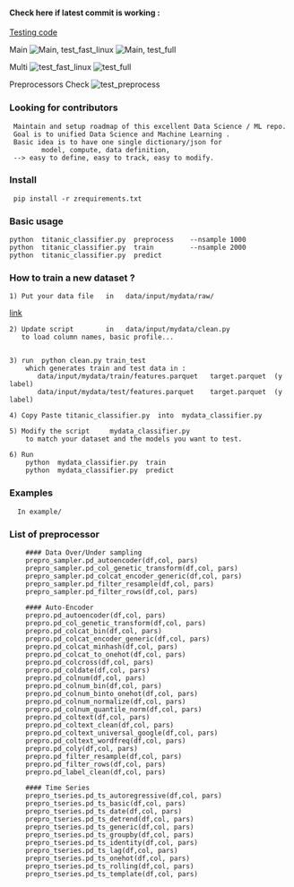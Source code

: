 
#### Check here if latest commit is working :

[Testing code ](https://github.com/arita37/dsa2/blob/main/ztest/run_fast.sh)

Main
![Main, test_fast_linux](https://github.com/arita37/dsa2/workflows/test_fast_linux/badge.svg?branch=main)
![Main, test_full](https://github.com/arita37/dsa2/workflows/test_full/badge.svg?branch=main)


Multi
  ![test_fast_linux](https://github.com/arita37/dsa2/workflows/test_fast_linux/badge.svg?branch=multi)
   ![test_full](https://github.com/arita37/dsa2/workflows/test_full/badge.svg?branch=multi)


Preprocessors Check
![test_preprocess](https://github.com/arita37/dsa2/workflows/test_preprocess/badge.svg?branch=multi)


### Looking for contributors
     Maintain and setup roadmap of this excellent Data Science / ML repo.
     Goal is to unified Data Science and Machine Learning .
     Basic idea is to have one single dictionary/json for
            model, compute, data definition,
     --> easy to define, easy to track, easy to modify.
     

### Install 
     pip install -r zrequirements.txt


### Basic usage 
    python  titanic_classifier.py  preprocess    --nsample 1000
    python  titanic_classifier.py  train         --nsample 2000
    python  titanic_classifier.py  predict



### How to train a new dataset ?
    1) Put your data file   in   data/input/mydata/raw/   
[link](https://github.com/arita37/dsa2/tree/multi/data/input/mydata)
       

    2) Update script        in   data/input/mydata/clean.py
       to load column names, basic profile...


    3) run  python clean.py train_test
        which generates train and test data in :   
           data/input/mydata/train/features.parquet   target.parquet  (y label)        
           data/input/mydata/test/features.parquet    target.parquet  (y label)                
                
    4) Copy Paste titanic_classifier.py  into  mydata_classifier.py
    
    5) Modify the script     mydata_classifier.py
        to match your dataset and the models you want to test.
          
    6) Run 
        python  mydata_classifier.py  train
        python  mydata_classifier.py  predict


        
### Examples

      In example/




### List of preprocessor

        #### Data Over/Under sampling 
        prepro_sampler.pd_autoencoder(df,col, pars)
        prepro_sampler.pd_col_genetic_transform(df,col, pars)
        prepro_sampler.pd_colcat_encoder_generic(df,col, pars)
        prepro_sampler.pd_filter_resample(df,col, pars)
        prepro_sampler.pd_filter_rows(df,col, pars)

        #### Auto-Encoder
        prepro.pd_autoencoder(df,col, pars)
        prepro.pd_col_genetic_transform(df,col, pars)
        prepro.pd_colcat_bin(df,col, pars)
        prepro.pd_colcat_encoder_generic(df,col, pars)
        prepro.pd_colcat_minhash(df,col, pars)
        prepro.pd_colcat_to_onehot(df,col, pars)
        prepro.pd_colcross(df,col, pars)
        prepro.pd_coldate(df,col, pars)
        prepro.pd_colnum(df,col, pars)
        prepro.pd_colnum_bin(df,col, pars)
        prepro.pd_colnum_binto_onehot(df,col, pars)
        prepro.pd_colnum_normalize(df,col, pars)
        prepro.pd_colnum_quantile_norm(df,col, pars)
        prepro.pd_coltext(df,col, pars)
        prepro.pd_coltext_clean(df,col, pars)
        prepro.pd_coltext_universal_google(df,col, pars)
        prepro.pd_coltext_wordfreq(df,col, pars)
        prepro.pd_coly(df,col, pars)
        prepro.pd_filter_resample(df,col, pars)
        prepro.pd_filter_rows(df,col, pars)
        prepro.pd_label_clean(df,col, pars)

        #### Time Series 
        prepro_tseries.pd_ts_autoregressive(df,col, pars)
        prepro_tseries.pd_ts_basic(df,col, pars)
        prepro_tseries.pd_ts_date(df,col, pars)
        prepro_tseries.pd_ts_detrend(df,col, pars)
        prepro_tseries.pd_ts_generic(df,col, pars)
        prepro_tseries.pd_ts_groupby(df,col, pars)
        prepro_tseries.pd_ts_identity(df,col, pars)
        prepro_tseries.pd_ts_lag(df,col, pars)
        prepro_tseries.pd_ts_onehot(df,col, pars)
        prepro_tseries.pd_ts_rolling(df,col, pars)
        prepro_tseries.pd_ts_template(df,col, pars)







